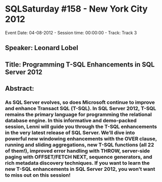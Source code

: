 # SQLSaturday #158 - New York City 2012
Event Date: 04-08-2012 - Session time: 00:00:00 - Track: Track 3
## Speaker: Leonard Lobel
## Title: Programming T-SQL Enhancements in SQL Server 2012
## Abstract:
### As SQL Server evolves, so does Microsoft continue to improve and enhance Transact SQL (T-SQL). In SQL Server 2012, T-SQL remains the primary language for programming the relational database engine. In this informative and demo-packed session, Lenni will guide you through the T-SQL enhancements in the very latest release of SQL Server. We’ll dive into powerful new windowing enhancements with the OVER clause, running and sliding aggregations, new T-SQL functions (all 22 of them!), improved error handling with THROW, server-side paging with OFFSET/FETCH NEXT, sequence generators, and rich metadata discovery techniques. If you want to learn the new T-SQL enhancements in SQL Server 2012, you won’t want to miss out on this session!
